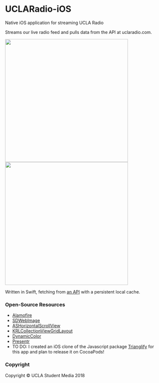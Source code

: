 # UCLARadio-iOS
Native iOS application for streaming UCLA Radio

Streams our live radio feed and pulls data from the API at uclaradio.com.

<img src="http://i.imgur.com/8crt3nr.png" width="400"> <img src="http://i.imgur.com/MvjNawd.png | width=100" width="400">

Written in Swift, fetching from [an API](https://github.com/uclaradio/uclaradio) with a persistent local cache.

### Open-Source Resources

* [Alamofire](https://github.com/Alamofire/Alamofire)
* [SDWebImage](https://github.com/rs/SDWebImage)
* [ASHorizontalScrollView](https://github.com/terenceLuffy/AppStoreStyleHorizontalScrollView)
* [KRLCollectionViewGridLayout](https://github.com/klundberg/KRLCollectionViewGridLayout)
* [DynamicColor](https://github.com/yannickl/DynamicColor)
* [Presentr](https://github.com/IcaliaLabs/Presentr)
* TO DO: I created an iOS clone of the Javascript package [Trianglify](http://qrohlf.com/trianglify/) for this app and plan to release it on CocoaPods!

### Copyright

Copyright © UCLA Student Media 2018

